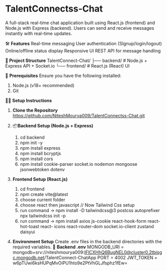 # TalentConnectss-Chat
A full-stack real-time chat application built using React.js (frontend) and Node.js with Express (backend). Users can send and receive messages instantly with real-time updates.

🛠️ **Features**
Real-time messaging
User authentication (SIgnup/login/logout)
Online/offline status display
Responsive UI
REST API for message handling

**📂 Project Structure**
TalentConnect-Chat/
├── backend/       # Node.js + Express API + Socket.io
└── frontend/      # React.js (React) UI 

🚀 **Prerequisites**
Ensure you have the following installed:
1. Node.js (v18+ recommended)
2. Git

🧑‍💻 **Setup Instructions**

1. **Clone the Repository**
   https://github.com/NiteshMourya009/TalentConnectss-Chat.git
   
2. 📦**Backend Setup (Node.js + Express)**
   1) cd backend
   2) npm init -y
   3) npm install express
   4) npm install bcryptjs
   5) npm install cors
   6) npm install cookie-parser socket.io nodemon mongoose jsonwebtoken dotenv
   
3. **Frontend Setup (React.js)**
   1) cd frontend
   2) npm create vite@latest 
   3) choose current folder
   4) choose react then javascript
   // Now Tailwind Css setup
   5) run command -> npm install -D tailwindcss@3 postcss autoprefixer
      npx tailwindcss init -p
   6) run command -> npm install axios js-cookie react-hook-form react-hot-toast react- icons react-router-dom socket.io-client zustand daisyui
4. **Environment Setup**
   Create .env files in the backend directories with the required 
   variables.
   📌 **Backend .env**
   MONGODB_URI = mongodb+srv://niteshmourya009:IFlCXHhQ6BugNEL0@cluster0.2tbisgc.mongodb.net/TalentConnect-ChatApp
   PORT = 4002
   JWT_TOKEN = w6pTUwi6ksHUPqMvOiPU1hto9e2PtVhGLJfsphz1fEw=
